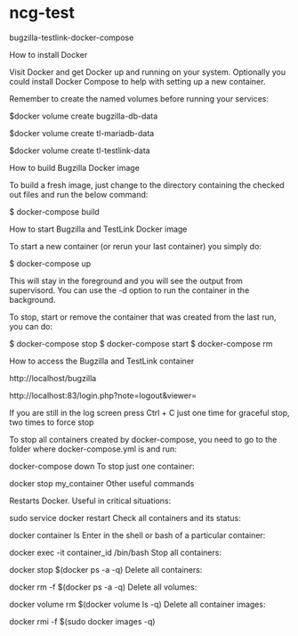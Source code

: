 # ncg-test


bugzilla-testlink-docker-compose

How to install Docker

Visit Docker and get Docker up and running on your system. Optionally you could install Docker Compose to help with setting up a new container.

Remember to create the named volumes before running your services:

$docker volume create bugzilla-db-data

$docker volume create tl-mariadb-data

$docker volume create tl-testlink-data

How to build Bugzilla Docker image

To build a fresh image, just change to the directory containing the checked out files and run the below command:

$ docker-compose build

How to start Bugzilla and TestLink Docker image

To start a new container (or rerun your last container) you simply do:

$ docker-compose up

This will stay in the foreground and you will see the output from supervisord. You can use the -d option to run the container in the background.

To stop, start or remove the container that was created from the last run, you can do:

$ docker-compose stop $ docker-compose start $ docker-compose rm

How to access the Bugzilla and TestLink container

http://localhost/bugzilla

http://localhost:83/login.php?note=logout&viewer=

If you are still in the log screen press Ctrl + C just one time for graceful stop, two times to force stop

To stop all containers created by docker-compose, you need to go to the folder where docker-compose.yml is and run:

docker-compose down To stop just one container:

docker stop my_container Other useful commands

Restarts Docker. Useful in critical situations:

sudo service docker restart Check all containers and its status:

docker container ls Enter in the shell or bash of a particular container:

docker exec -it container_id /bin/bash Stop all containers:

docker stop $(docker ps -a -q) Delete all containers:

docker rm -f $(docker ps -a -q) Delete all volumes:

docker volume rm $(docker volume ls -q) Delete all container images:

docker rmi -f $(sudo docker images -q)

